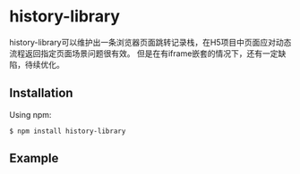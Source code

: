 # history-library
history-library可以维护出一条浏览器页面跳转记录栈，在H5项目中页面应对动态流程返回指定页面场景问题很有效。
但是在有iframe嵌套的情况下，还有一定缺陷，待续优化。

## Installation

Using npm:

```
$ npm install history-library
```

## Example

```typescript

```


